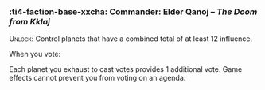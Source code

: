 ### :ti4-faction-base-xxcha: **Commander**: Elder Qanoj – _The Doom from Kklaj_

<span style="font-variant:small-caps;">Unlock</span>: Control planets that have a combined total of at least 12 influence.

When you vote:

Each planet you exhaust to cast votes provides 1 additional vote. Game effects cannot prevent you from voting on an agenda.
